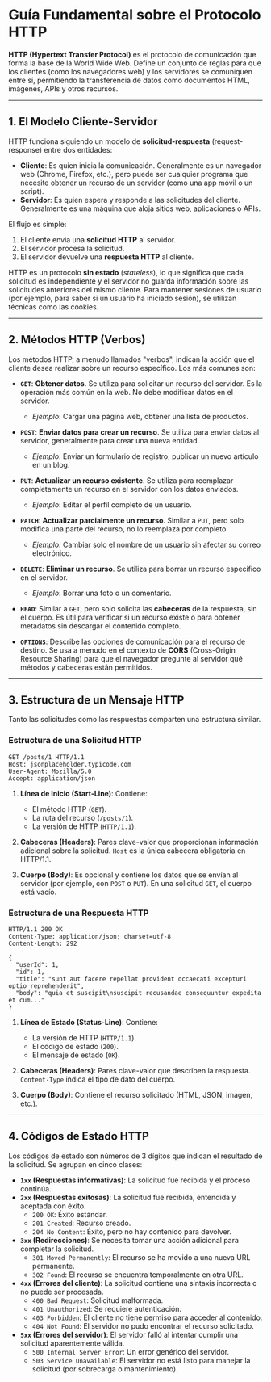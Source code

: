 # Guía Fundamental sobre el Protocolo HTTP

**HTTP (Hypertext Transfer Protocol)** es el protocolo de comunicación que forma la base de la World Wide Web. Define un conjunto de reglas para que los clientes (como los navegadores web) y los servidores se comuniquen entre sí, permitiendo la transferencia de datos como documentos HTML, imágenes, APIs y otros recursos.

---

## 1. El Modelo Cliente-Servidor

HTTP funciona siguiendo un modelo de **solicitud-respuesta** (request-response) entre dos entidades:

*   **Cliente**: Es quien inicia la comunicación. Generalmente es un navegador web (Chrome, Firefox, etc.), pero puede ser cualquier programa que necesite obtener un recurso de un servidor (como una app móvil o un script).
*   **Servidor**: Es quien espera y responde a las solicitudes del cliente. Generalmente es una máquina que aloja sitios web, aplicaciones o APIs.

El flujo es simple:
1.  El cliente envía una **solicitud HTTP** al servidor.
2.  El servidor procesa la solicitud.
3.  El servidor devuelve una **respuesta HTTP** al cliente.

HTTP es un protocolo **sin estado** (*stateless*), lo que significa que cada solicitud es independiente y el servidor no guarda información sobre las solicitudes anteriores del mismo cliente. Para mantener sesiones de usuario (por ejemplo, para saber si un usuario ha iniciado sesión), se utilizan técnicas como las cookies.

---

## 2. Métodos HTTP (Verbos)

Los métodos HTTP, a menudo llamados "verbos", indican la acción que el cliente desea realizar sobre un recurso específico. Los más comunes son:

*   **`GET`**: **Obtener datos**. Se utiliza para solicitar un recurso del servidor. Es la operación más común en la web. No debe modificar datos en el servidor.
    *   *Ejemplo*: Cargar una página web, obtener una lista de productos.

*   **`POST`**: **Enviar datos para crear un recurso**. Se utiliza para enviar datos al servidor, generalmente para crear una nueva entidad.
    *   *Ejemplo*: Enviar un formulario de registro, publicar un nuevo artículo en un blog.

*   **`PUT`**: **Actualizar un recurso existente**. Se utiliza para reemplazar completamente un recurso en el servidor con los datos enviados.
    *   *Ejemplo*: Editar el perfil completo de un usuario.

*   **`PATCH`**: **Actualizar parcialmente un recurso**. Similar a `PUT`, pero solo modifica una parte del recurso, no lo reemplaza por completo.
    *   *Ejemplo*: Cambiar solo el nombre de un usuario sin afectar su correo electrónico.

*   **`DELETE`**: **Eliminar un recurso**. Se utiliza para borrar un recurso específico en el servidor.
    *   *Ejemplo*: Borrar una foto o un comentario.

*   **`HEAD`**: Similar a `GET`, pero solo solicita las **cabeceras** de la respuesta, sin el cuerpo. Es útil para verificar si un recurso existe o para obtener metadatos sin descargar el contenido completo.

*   **`OPTIONS`**: Describe las opciones de comunicación para el recurso de destino. Se usa a menudo en el contexto de **CORS** (Cross-Origin Resource Sharing) para que el navegador pregunte al servidor qué métodos y cabeceras están permitidos.

---

## 3. Estructura de un Mensaje HTTP

Tanto las solicitudes como las respuestas comparten una estructura similar.

### Estructura de una Solicitud HTTP

```http
GET /posts/1 HTTP/1.1
Host: jsonplaceholder.typicode.com
User-Agent: Mozilla/5.0
Accept: application/json

```
1.  **Línea de Inicio (Start-Line)**: Contiene:
    *   El método HTTP (`GET`).
    *   La ruta del recurso (`/posts/1`).
    *   La versión de HTTP (`HTTP/1.1`).

2.  **Cabeceras (Headers)**: Pares clave-valor que proporcionan información adicional sobre la solicitud. `Host` es la única cabecera obligatoria en HTTP/1.1.

3.  **Cuerpo (Body)**: Es opcional y contiene los datos que se envían al servidor (por ejemplo, con `POST` o `PUT`). En una solicitud `GET`, el cuerpo está vacío.

### Estructura de una Respuesta HTTP

```http
HTTP/1.1 200 OK
Content-Type: application/json; charset=utf-8
Content-Length: 292

{
  "userId": 1,
  "id": 1,
  "title": "sunt aut facere repellat provident occaecati excepturi optio reprehenderit",
  "body": "quia et suscipit\nsuscipit recusandae consequuntur expedita et cum..."
}
```
1.  **Línea de Estado (Status-Line)**: Contiene:
    *   La versión de HTTP (`HTTP/1.1`).
    *   El código de estado (`200`).
    *   El mensaje de estado (`OK`).

2.  **Cabeceras (Headers)**: Pares clave-valor que describen la respuesta. `Content-Type` indica el tipo de dato del cuerpo.

3.  **Cuerpo (Body)**: Contiene el recurso solicitado (HTML, JSON, imagen, etc.).

---

## 4. Códigos de Estado HTTP

Los códigos de estado son números de 3 dígitos que indican el resultado de la solicitud. Se agrupan en cinco clases:

*   **`1xx` (Respuestas informativas)**: La solicitud fue recibida y el proceso continúa.
*   **`2xx` (Respuestas exitosas)**: La solicitud fue recibida, entendida y aceptada con éxito.
    *   `200 OK`: Éxito estándar.
    *   `201 Created`: Recurso creado.
    *   `204 No Content`: Éxito, pero no hay contenido para devolver.
*   **`3xx` (Redirecciones)**: Se necesita tomar una acción adicional para completar la solicitud.
    *   `301 Moved Permanently`: El recurso se ha movido a una nueva URL permanente.
    *   `302 Found`: El recurso se encuentra temporalmente en otra URL.
*   **`4xx` (Errores del cliente)**: La solicitud contiene una sintaxis incorrecta o no puede ser procesada.
    *   `400 Bad Request`: Solicitud malformada.
    *   `401 Unauthorized`: Se requiere autenticación.
    *   `403 Forbidden`: El cliente no tiene permiso para acceder al contenido.
    *   `404 Not Found`: El servidor no pudo encontrar el recurso solicitado.
*   **`5xx` (Errores del servidor)**: El servidor falló al intentar cumplir una solicitud aparentemente válida.
    *   `500 Internal Server Error`: Un error genérico del servidor.
    *   `503 Service Unavailable`: El servidor no está listo para manejar la solicitud (por sobrecarga o mantenimiento).